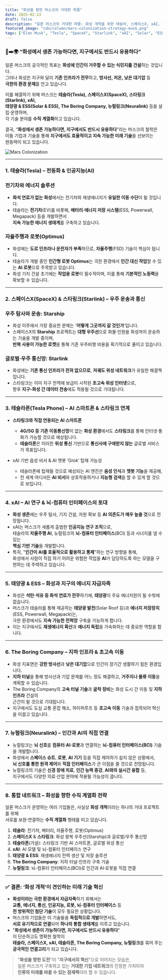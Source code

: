 ```yaml
---
title: "화성을 향한 머스크의 거대한 퍼즐"
date: 2025-02-23
draft: false
description: "일론 머스크의 거대한 퍼즐: 화성 개척을 위한 테슬라, 스페이스X, xAI, The Boring Company, Neuralink Corporation의 연결고리"
featured_image: "cdn/column/mars-colonization-strategy-musk.png"
tags: ["Elon Musk", "Tesla", "SpaceX", "Starlink", "xAI", "Solar", "ESS", "The Boring Company", "Neuralink Corporation", "Mars", "Phone"]
---
```


### 🔴➡️🌍 “화성에서 생존 가능하다면, 지구에서도 반드시 유용하다”

일론 머스크의 궁극적인 목표는 **화성에 인간이 거주할 수 있는 식민지를 건설**하는 것입니다.  
그러나 화성은 지구와 달리 **기존 인프라가 전무**하고, **방사선, 저온, 낮은 대기압** 등  
**극한의 환경 문제**를 안고 있습니다.  

이를 해결하기 위해 머스크는 **테슬라(Tesla), 스페이스X(SpaceX), 스타링크(Starlink), xAI,  
태양광 & ESS(Solar & ESS), The Boring Company, 뉴럴링크(Neuralink)** 등을 설립·운영하며,  
각 기술 분야를 **수직 계열화**하고 있습니다.

결국, “**화성에서 생존 가능하다면, 지구에서도 반드시 유용하다**”라는 머스크의 철학은  
이들 기업과 기술을 통해 **지구에서도 효율적이고 지속 가능한 미래 기술**을 선보이는  
원동력이 되고 있습니다.

![Mars Colonization](https://blog.plura.io/cdn/column/mars-colonization-strategy-musk.png)

---

### 1. 테슬라(Tesla) – 전동화 & 인공지능(AI)
### 전기차와 에너지 솔루션
- **화석 연료가 없는 화성**에서는 전기차와 재생에너지가 **유일한 이동 수단**이 될 것입니다.  
- 테슬라는 **전기차**(EV)를 비롯해, **배터리·에너지 저장 시스템**(ESS, Powerwall, Megapack) 등을 개발하면서  
  **지속 가능한 에너지 생태계**를 구축하고 있습니다.

### 자율주행과 로봇(Optimus)
- 화성에는 **도로 인프라나 운전자가 부족**하므로, **자율주행**(FSD) 기술이 핵심이 됩니다.  
- 테슬라가 개발 중인 **인간형 로봇 Optimus**는 극한 환경에서 **인간 대신 작업**할 수 있는 **AI 로봇**으로 주목받고 있습니다.  
- 화성 기지 건설 초기에는 **작업용 로봇**이 필수적이며, 이를 통해 **기본적인 노동력**을 확보할 수 있습니다.

---

### 2. 스페이스X(SpaceX) & 스타링크(Starlink) – 우주 운송과 통신
### 우주 탐사와 운송: Starship
- 화성 이주에서 가장 중요한 문제는 '**어떻게 그곳까지 갈 것인가**'입니다.  
- 스페이스X의 **Starship** 프로젝트는 **대형 우주선**으로 화물·인원을 화성까지 운송하는 기술을 개발 중이며,  
  **반복 사용이 가능한 로켓**을 통해 기존 우주비행 비용을 획기적으로 줄이고 있습니다.

### 글로벌·우주 통신망: Starlink
- 화성에는 **기존 통신 인프라가 전혀 없으므로**, **저궤도 위성 네트워크**가 유일한 해결책입니다.  
- 스타링크는 이미 지구 전역에 보급이 시작된 **초고속 위성 인터넷**으로,  
  향후 **지구-화성 간 데이터 전송**에도 적용될 것으로 기대됩니다.

---

### 3. 테슬라폰(Tesla Phone) – AI 스마트폰 & 스타링크 연계
- **스타링크와 직접 연동되는 AI 스마트폰**  
  - **4G/5G 등 기존 이동통신망**이 없는 **화성 환경**에서도 **스타링크**를 통해 인터넷·통화가 가능할 것으로 예상됩니다.  
  - **테슬라폰**은 이러한 **위성 통신** 기반으로 **통신사에 구애받지 않는** 글로벌 서비스가 목표입니다.

- xAI 기반 음성 비서 & AI 챗봇 ‘Grok’ 탑재 가능성  
  - 테슬라폰에 탑재될 것으로 예상되는 AI 엔진은 **음성 인식**과 **챗봇 기능**을 제공해,  
  - 전 세계 어디서든 **AI 비서**와 상호작용하거나 **지능형 검색**을 할 수 있게 할 것으로 보입니다.

---

### 4. **xAI – AI 연구 & 뇌-컴퓨터 인터페이스의 토대**
- **화성 생존**에는 우주 탐사, 기지 건설, 자원 확보 등 **AI 의존도가 매우 높을 것**으로 전망됩니다.  
- xAI는 머스크가 새롭게 출범한 **인공지능 연구 조직**으로,  
  테슬라의 **자율주행 AI**, 뉴럴링크의 **뇌-컴퓨터 인터페이스**(BCI) 등과 시너지를 낼 수 있는  
  **핵심 기반 기술**을 개발합니다.  
- 특히, "**인간이 AI를 효율적으로 활용하고 통제**"하는 연구 방향을 통해,  
  화성에서 사람이 직접 하기 어려운 위험한 작업을 **AI**가 담당하도록 하는 모델을 구현하는 데 주력하고 있습니다.

---

### 5. **태양광 & ESS – 화성과 지구의 에너지 자급자족**
- 화성은 **석탄·석유 등 화석 연료가 전무**하기에, **태양광**이 주요 에너지원이 될 수밖에 없습니다.  
- 머스크가 테슬라를 통해 제공하는 **태양광 발전**(Solar Roof 등)과 **에너지 저장장치**(ESS, Powerwall, Megapack)는,  
  극한 환경에서도 **지속 가능한 전력망** 구축을 가능하게 합니다.  
- 이는 지구에서도 **재생에너지 확산**과 **에너지 독립**을 가속화하는 데 중요한 역할을 합니다.

---

### 6. **The Boring Company – 지하 인프라 & 초고속 이동**
- 화성 지표면은 **강한 방사선**과 **낮은 대기압**으로 인간이 장기간 생활하기 힘든 환경입니다.  
- **지하 터널**을 통해 방사선과 기압 문제를 어느 정도 해결하고, **거주지나 물류 이동**을 계획할 수 있습니다.  
- The Boring Company의 **고속 터널 기술**과 **굴착 장비**는 화성 도시 간 이동 및 **지하 인프라** 건설의  
  근간이 될 것으로 기대됩니다.  
- 지구에서도 도심 교통 혼잡 해소, 하이퍼루프 등 **초고속 이동** 기술과 접목되어 혁신을 이끌고 있습니다.

---

### 7. 뉴럴링크(Neuralink) – 인간과 AI의 직접 연결
- 뉴럴링크는 **뇌 신호**를 **컴퓨터·AI·로봇**과 연결하는 **뇌-컴퓨터 인터페이스(BCI)** 기술을 개발합니다.  
- 화성에서 **스페이스 슈트**, **로봇**, **AI 기기** 등을 직접 제어하기 쉽지 않은 상황에서,  
  **뇌 신호를 통한 원격 제어**와 **직접 인터페이스**가 큰 이점을 줄 것으로 전망됩니다.  
- 뉴럴링크의 기술은 **신경 장애 치료**, **인간 능력 증강**, **AI와의 실시간 융합** 등,  
  지구에서도 다양한 의료·산업 분야에 적용될 가능성이 큽니다.

---

### 8. **통합 네트워크 – 화성을 향한 수직 계열화 전략**
일론 머스크가 운영하는 여러 기업들은, 사실상 **화성 개척**이라는 하나의 거대 프로젝트를 위해  
서로를 보완·연결하는 **수직 계열화** 형태를 띠고 있습니다.

1. **테슬라**: 전기차, 배터리, 자율주행, 로봇(Optimus)  
2. **스페이스X** & **스타링크**: 화성 왕복 우주선(Starship)과 글로벌/우주 통신망  
3. **테슬라폰**(가설): 스타링크 기반 AI 스마트폰, 글로벌 위성 통신  
4. **xAI**: AI 모델 및 뇌-컴퓨터 인터페이스 연구  
5. **태양광 & ESS**: 재생에너지 전력 생산 및 저장 솔루션  
6. **The Boring Company**: 지하 터널·인프라 구축 기술  
7. **뉴럴링크**: 뇌-컴퓨터 인터페이스(BCI)로 인간과 AI·로봇을 직접 연결  

---

### ✅ 결론: ‘화성 개척’이 견인하는 미래 기술 혁신
- **화성이라는 극한 환경에서 자급자족**하기 위해서는  
  **교통, 에너지, 통신, 인공지능, 로봇, 뇌-컴퓨터 인터페이스** 등  
  **전 방위적인 첨단 기술**이 모두 필요한 상황입니다.  
- 머스크의 기업들은 이 기술들을 **독립적으로 개발**하면서도,  
  **서로 유기적으로 연결**되어 **하나의 통합 생태계**를 이루고 있습니다.  
- "**화성에서 생존이 가능하다면, 지구에서도 반드시 유용하다**"  
  이 단순하고도 명확한 철학이  
  **테슬라, 스페이스X, xAI, 테슬라폰, The Boring Company, 뉴럴링크**를 묶어 주는  
  **궁극적인 연결고리**가 되고 있습니다.

> "**화성을 향한 도전**"이 "**지구에서의 혁신**"으로 이어지는 모습은,  
> 일론 머스크가 구축하고 있는 **거대한 기업 네트워크**의 진정한 가치이자  
> **인류의 미래를 바꿀 수 있는 잠재력**이라 할 수 있습니다.
